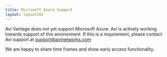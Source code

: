 ```yaml
---
title: Microsoft Azure Support
layout: layout162
---
```

Avi Vantage does not yet support Microsoft Azure. Avi is actively working towards support of this environment. If this is a requirement, please contact Avi support at support@avinetworks.com 

We are happy to share time frames and show early access functionality.
